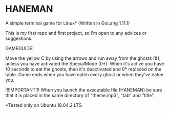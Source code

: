 # HANEMAN
A simple terminal game for Linux*
(Written in GoLang 1.11.1)

This is my first repo and first project, so i'm open to any advices or suggestions.

GAMEGUIDE:

Move the yellow C by using the arrows and run away from the ghosts (&), unless you have activated the SpecialMode (0*). When it's active you have 10 seconds to eat the ghosts, then it's deactivated and 0* replaced on the table. Game ends when you have eaten every ghost or when they've eaten you.

!!!IMPORTANT!!!
When you launch the executable file (HANEMAN) be sure that it is placed in the same directory of "theme.mp3", "tab" and "title".

*Tested only on Ubuntu 18.04.2 LTS.
